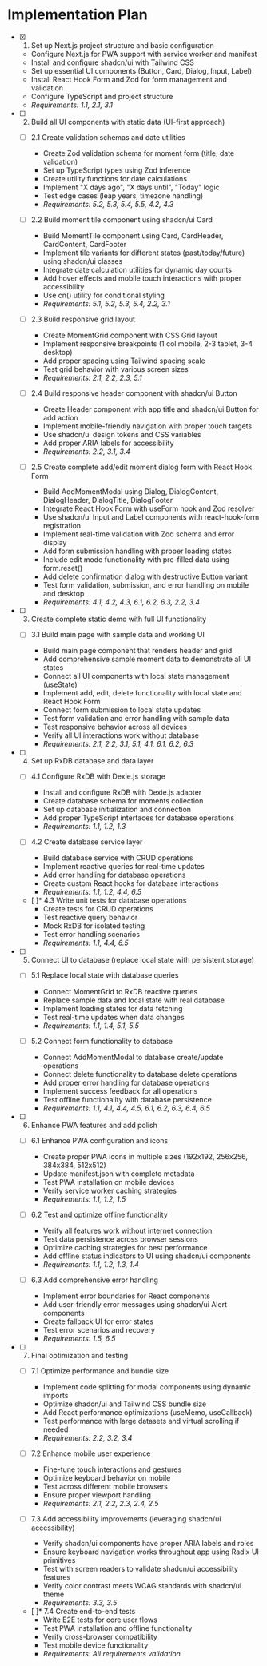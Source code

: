 # Implementation Plan

- [x] 1. Set up Next.js project structure and basic configuration

  - Configure Next.js for PWA support with service worker and manifest
  - Install and configure shadcn/ui with Tailwind CSS
  - Set up essential UI components (Button, Card, Dialog, Input, Label)
  - Install React Hook Form and Zod for form management and validation
  - Configure TypeScript and project structure
  - _Requirements: 1.1, 2.1, 3.1_

- [ ] 2. Build all UI components with static data (UI-first approach)

  - [ ] 2.1 Create validation schemas and date utilities

    - Create Zod validation schema for moment form (title, date validation)
    - Set up TypeScript types using Zod inference
    - Create utility functions for date calculations
    - Implement "X days ago", "X days until", "Today" logic
    - Test edge cases (leap years, timezone handling)
    - _Requirements: 5.2, 5.3, 5.4, 5.5, 4.2, 4.3_

  - [ ] 2.2 Build moment tile component using shadcn/ui Card

    - Build MomentTile component using Card, CardHeader, CardContent, CardFooter
    - Implement tile variants for different states (past/today/future) using shadcn/ui classes
    - Integrate date calculation utilities for dynamic day counts
    - Add hover effects and mobile touch interactions with proper accessibility
    - Use cn() utility for conditional styling
    - _Requirements: 5.1, 5.2, 5.3, 5.4, 2.2, 3.1_

  - [ ] 2.3 Build responsive grid layout

    - Create MomentGrid component with CSS Grid layout
    - Implement responsive breakpoints (1 col mobile, 2-3 tablet, 3-4 desktop)
    - Add proper spacing using Tailwind spacing scale
    - Test grid behavior with various screen sizes
    - _Requirements: 2.1, 2.2, 2.3, 5.1_

  - [ ] 2.4 Build responsive header component with shadcn/ui Button

    - Create Header component with app title and shadcn/ui Button for add action
    - Implement mobile-friendly navigation with proper touch targets
    - Use shadcn/ui design tokens and CSS variables
    - Add proper ARIA labels for accessibility
    - _Requirements: 2.2, 3.1, 3.4_

  - [ ] 2.5 Create complete add/edit moment dialog form with React Hook Form

    - Build AddMomentModal using Dialog, DialogContent, DialogHeader, DialogTitle, DialogFooter
    - Integrate React Hook Form with useForm hook and Zod resolver
    - Use shadcn/ui Input and Label components with react-hook-form registration
    - Implement real-time validation with Zod schema and error display
    - Add form submission handling with proper loading states
    - Include edit mode functionality with pre-filled data using form.reset()
    - Add delete confirmation dialog with destructive Button variant
    - Test form validation, submission, and error handling on mobile and desktop
    - _Requirements: 4.1, 4.2, 4.3, 6.1, 6.2, 6.3, 2.2, 3.4_

- [ ] 3. Create complete static demo with full UI functionality

  - [ ] 3.1 Build main page with sample data and working UI

    - Build main page component that renders header and grid
    - Add comprehensive sample moment data to demonstrate all UI states
    - Connect all UI components with local state management (useState)
    - Implement add, edit, delete functionality with local state and React Hook Form
    - Connect form submission to local state updates
    - Test form validation and error handling with sample data
    - Test responsive behavior across all devices
    - Verify all UI interactions work without database
    - _Requirements: 2.1, 2.2, 3.1, 5.1, 4.1, 6.1, 6.2, 6.3_

- [ ] 4. Set up RxDB database and data layer

  - [ ] 4.1 Configure RxDB with Dexie.js storage

    - Install and configure RxDB with Dexie.js adapter
    - Create database schema for moments collection
    - Set up database initialization and connection
    - Add proper TypeScript interfaces for database operations
    - _Requirements: 1.1, 1.2, 1.3_

  - [ ] 4.2 Create database service layer

    - Build database service with CRUD operations
    - Implement reactive queries for real-time updates
    - Add error handling for database operations
    - Create custom React hooks for database interactions
    - _Requirements: 1.1, 1.2, 4.4, 6.5_

  - [ ]* 4.3 Write unit tests for database operations
    - Create tests for CRUD operations
    - Test reactive query behavior
    - Mock RxDB for isolated testing
    - Test error handling scenarios
    - _Requirements: 1.1, 4.4, 6.5_

- [ ] 5. Connect UI to database (replace local state with persistent storage)

  - [ ] 5.1 Replace local state with database queries

    - Connect MomentGrid to RxDB reactive queries
    - Replace sample data and local state with real database
    - Implement loading states for data fetching
    - Test real-time updates when data changes
    - _Requirements: 1.1, 1.4, 5.1, 5.5_

  - [ ] 5.2 Connect form functionality to database

    - Connect AddMomentModal to database create/update operations
    - Connect delete functionality to database delete operations
    - Add proper error handling for database operations
    - Implement success feedback for all operations
    - Test offline functionality with database persistence
    - _Requirements: 1.1, 4.1, 4.4, 4.5, 6.1, 6.2, 6.3, 6.4, 6.5_

- [ ] 6. Enhance PWA features and add polish

  - [ ] 6.1 Enhance PWA configuration and icons

    - Create proper PWA icons in multiple sizes (192x192, 256x256, 384x384, 512x512)
    - Update manifest.json with complete metadata
    - Test PWA installation on mobile devices
    - Verify service worker caching strategies
    - _Requirements: 1.1, 1.2, 1.5_

  - [ ] 6.2 Test and optimize offline functionality

    - Verify all features work without internet connection
    - Test data persistence across browser sessions
    - Optimize caching strategies for best performance
    - Add offline status indicators to UI using shadcn/ui components
    - _Requirements: 1.1, 1.2, 1.3, 1.4_

  - [ ] 6.3 Add comprehensive error handling
    - Implement error boundaries for React components
    - Add user-friendly error messages using shadcn/ui Alert components
    - Create fallback UI for error states
    - Test error scenarios and recovery
    - _Requirements: 1.5, 6.5_

- [ ] 7. Final optimization and testing

  - [ ] 7.1 Optimize performance and bundle size

    - Implement code splitting for modal components using dynamic imports
    - Optimize shadcn/ui and Tailwind CSS bundle size
    - Add React performance optimizations (useMemo, useCallback)
    - Test performance with large datasets and virtual scrolling if needed
    - _Requirements: 2.2, 3.2, 3.4_

  - [ ] 7.2 Enhance mobile user experience

    - Fine-tune touch interactions and gestures
    - Optimize keyboard behavior on mobile
    - Test across different mobile browsers
    - Ensure proper viewport handling
    - _Requirements: 2.1, 2.2, 2.3, 2.4, 2.5_

  - [ ] 7.3 Add accessibility improvements (leveraging shadcn/ui accessibility)

    - Verify shadcn/ui components have proper ARIA labels and roles
    - Ensure keyboard navigation works throughout app using Radix UI primitives
    - Test with screen readers to validate shadcn/ui accessibility features
    - Verify color contrast meets WCAG standards with shadcn/ui theme
    - _Requirements: 3.3, 3.5_

  - [ ]* 7.4 Create end-to-end tests
    - Write E2E tests for core user flows
    - Test PWA installation and offline functionality
    - Verify cross-browser compatibility
    - Test mobile device functionality
    - _Requirements: All requirements validation_
